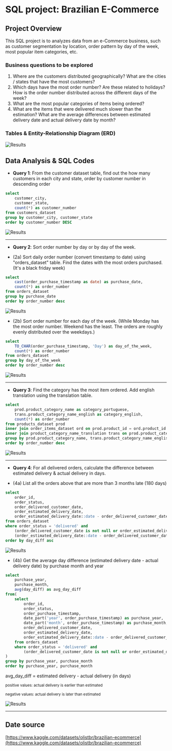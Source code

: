 # SQL project: Brazilian E-Commerce

## Project Overview
This SQL project is to analyzes data from an e-Commerce business, such as customer segmentation by location, order pattern by day of the week, most popular item categories, etc.

### Business questions to be explored
1. Where are the customers distributed geographically? What are the cities / states that have the most customers?
2. Which days have the most order number? Are these related to holidays? How is the order number distributed across the different days of the week?
3. What are the most popular categories of items being ordered? 
4. What are the items that were delivered much slower than the estimation? What are the average differences between estimated delivery date and actual delivery date by month?


### Tables & Entity-Relationship Diagram (ERD)
![Results](images/ecommerce_ERD.png)

## Data Analysis & SQL Codes

* **Query 1**: From the customer dataset table, find out the how many customers in each city and state, order by customer number in descending order 

```SQL
select
    customer_city,
    customer_state,
    count(*) as customer_number
from customers_dataset
group by customer_city, customer_state
order by customer_number DESC
```
![Results](images/ecommerce_query%201.png)


---
* **Query 2**: Sort order number by day or by day of the week.

- (2a) Sort daily order number (convert timestamp to date) using "orders_dataset" table. Find the dates with the most orders purchased. (It's a black friday week)

```SQL
select
    cast(order_purchase_timestamp as date) as purchase_date,
    count(*) as order_number
from orders_dataset
group by purchase_date
order by order_number desc
```
![Results](images/ecommerce_query%202a.png)

- (2b) Sort order number for each day of the week. (While Monday has the most order number. Weekend has the least. The orders are roughly evenly distributed over the weekdays.)

```SQL
select
    TO_CHAR(order_purchase_timestamp, 'Day') as day_of_the_week,
    count(*) as order_number
from orders_dataset
group by day_of_the_week
order by order_number desc
```
![Results](images/ecommerce_query%202b.png)

---
* **Query 3**: Find the category has the most item ordered. Add english translation using the translation table.

```SQL
select
    prod.product_category_name as category_portuguese,
    trans.product_category_name_english as category_english,
    count(*) as order_number
from products_dataset prod
inner join order_items_dataset ord on prod.product_id = ord.product_id
inner join product_category_name_translation trans on prod.product_category_name = trans.product_category_name
group by prod.product_category_name, trans.product_category_name_english
order by order_number desc
```
![Results](images/ecommerce_query%203.png)

---
* **Query 4**: For all delivered orders, calculate the difference between estimated delivery & actual delivery in days.
    
- (4a) List all the orders above that are more than 3 months late (180 days)
```SQL
select
    order_id,
    order_status,
    order_delivered_customer_date,
    order_estimated_delivery_date,
    order_estimated_delivery_date::date - order_delivered_customer_date::date as day_diff
from orders_dataset
where order_status = 'delivered' and 
    (order_delivered_customer_date is not null or order_estimated_delivery_date is not null) and
    (order_estimated_delivery_date::date - order_delivered_customer_date::date) <= -180
order by day_diff asc
```
![Results](images/ecommerce_query%204a.png)

- (4b) Get the average day difference (estimated delivery date - actual delivery date) by purchase month and year
```SQL
select
    purchase_year,
    purchase_month,
    avg(day_diff) as avg_day_diff
from(
    select
        order_id,
        order_status,
        order_purchase_timestamp,
        date_part('year', order_purchase_timestamp) as purchase_year,
        date_part('month', order_purchase_timestamp) as purchase_month,
        order_delivered_customer_date,
        order_estimated_delivery_date,
        order_estimated_delivery_date::date - order_delivered_customer_date::date as day_diff
    from orders_dataset
    where order_status = 'delivered' and 
        (order_delivered_customer_date is not null or order_estimated_delivery_date is not null)
) 
group by purchase_year, purchase_month
order by purchase_year, purchase_month
```
avg_day_diff = estimated delivery  - actual delivery (in days)

<small>
positive values: actual delivery is earlier than estimated

negative values: actual delivery is later than estimated
</small>

![Results](images/ecommerce_query%204b.png)

---
## Date source 
[https://www.kaggle.com/datasets/olistbr/brazilian-ecommerce](https://www.kaggle.com/datasets/olistbr/brazilian-ecommerce)
